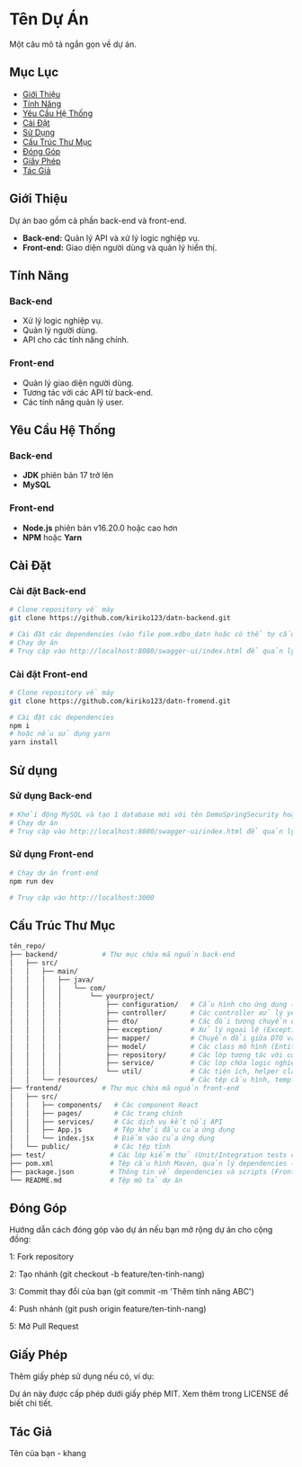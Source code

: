 # Tên Dự Án

Một câu mô tả ngắn gọn về dự án.

## Mục Lục

- [Giới Thiệu](#giới-thiệu)
- [Tính Năng](#tính-năng)
- [Yêu Cầu Hệ Thống](#yêu-cầu-hệ-thống)
- [Cài Đặt](#cài-đặt)
- [Sử Dụng](#sử-dụng)
- [Cấu Trúc Thư Mục](#cấu-trúc-thư-mục)
- [Đóng Góp](#đóng-góp)
- [Giấy Phép](#giấy-phép)
- [Tác Giả](#tác-giả)

## Giới Thiệu

Dự án bao gồm cả phần back-end và front-end.

- **Back-end:** Quản lý API và xử lý logic nghiệp vụ.
- **Front-end:** Giao diện người dùng và quản lý hiển thị.

## Tính Năng

### Back-end
- Xử lý logic nghiệp vụ.
- Quản lý người dùng.
- API cho các tính năng chính.

### Front-end
- Quản lý giao diện người dùng.
- Tương tác với các API từ back-end.
- Các tính năng quản lý user.

## Yêu Cầu Hệ Thống

### Back-end
- **JDK** phiên bản 17 trở lên
- **MySQL** 

### Front-end
- **Node.js** phiên bản v16.20.0 hoặc cao hơn
- **NPM** hoặc **Yarn**

## Cài Đặt

### Cài đặt Back-end

```bash
# Clone repository về máy
git clone https://github.com/kiriko123/datn-backend.git

# Cài đặt các dependencies (vào file pom.xdbo_datn hoặc có thể tự cấu hình tên mới trong file application.yml (có thể đổi lại username và password cho phù hợp)
# Chạy dự án
# Truy cập vào http://localhost:8080/swagger-ui/index.html để quản lý các API

```

### Cài đặt Front-end

```bash
# Clone repository về máy
git clone https://github.com/kiriko123/datn-fromend.git

# Cài đặt các dependencies
npm i
# hoặc nếu sử dụng yarn
yarn install


```

## Sử dụng

### Sử dụng Back-end

```bash
# Khởi động MySQL và tạo 1 database mới với tên DemoSpringSecurity hoặc có thể tự cấu hình tên mới trong file application.yml
# Chạy dự án
# Truy cập vào http://localhost:8080/swagger-ui/index.html để quản lý các API
```

### Sử dụng Front-end

```bash
# Chạy dự án front-end
npm run dev

# Truy cập vào http://localhost:3000

```

## Cấu Trúc Thư Mục

```bash
tên_repo/
├── backend/           # Thư mục chứa mã nguồn back-end
│   ├── src/
│   │   ├── main/
│   │   │   ├── java/
│   │   │   │   └── com/
│   │   │   │       └── yourproject/ 
│   │   │   │           ├── configuration/   # Cấu hình cho ứng dụng (ví dụ: SecurityConfig, WebConfig)
│   │   │   │           ├── controller/      # Các controller xử lý yêu cầu HTTP
│   │   │   │           ├── dto/             # Các đối tượng chuyển dữ liệu (Data Transfer Objects)
│   │   │   │           ├── exception/       # Xử lý ngoại lệ (Exception Handling)
│   │   │   │           ├── mapper/          # Chuyển đổi giữa DTO và Model (MapStruct, custom mapper)
│   │   │   │           ├── model/           # Các class mô hình (Entities, POJO)
│   │   │   │           ├── repository/      # Các lớp tương tác với cơ sở dữ liệu (Repositories)
│   │   │   │           ├── service/         # Các lớp chứa logic nghiệp vụ (Services)
│   │   │   │           └── util/            # Các tiện ích, helper classes
│   │   └── resources/                       # Các tệp cấu hình, template (application.properties, application.yml)
├── frontend/          # Thư mục chứa mã nguồn front-end
│   ├── src/
│   │   ├── components/   # Các component React
│   │   ├── pages/        # Các trang chính
│   │   ├── services/     # Các dịch vụ kết nối API
│   │   ├── App.js        # Tệp khởi đầu của ứng dụng
│   │   └── index.jsx     # Điểm vào của ứng dụng
│   └── public/           # Các tệp tĩnh
├── test/                # Các lớp kiểm thử (Unit/Integration tests cho back-end)
├── pom.xml              # Tệp cấu hình Maven, quản lý dependencies (Back-end)
├── package.json         # Thông tin về dependencies và scripts (Front-end)
└── README.md            # Tệp mô tả dự án

```

## Đóng Góp
Hướng dẫn cách đóng góp vào dự án nếu bạn mở rộng dự án cho cộng đồng:

1: Fork repository

2: Tạo nhánh (git checkout -b feature/ten-tinh-nang)

3: Commit thay đổi của bạn (git commit -m 'Thêm tính năng ABC')

4: Push nhánh (git push origin feature/ten-tinh-nang)

5: Mở Pull Request

## Giấy Phép

Thêm giấy phép sử dụng nếu có, ví dụ:

Dự án này được cấp phép dưới giấy phép MIT. Xem thêm trong LICENSE để biết chi tiết.

## Tác Giả
Tên của bạn - khang
